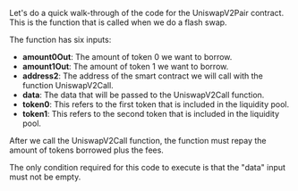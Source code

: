 Let's do a quick walk-through of the code for the UniswapV2Pair contract. This is the function that is called when we do a flash swap.  

The function has six inputs:

- **amount0Out**: The amount of token 0 we want to borrow.
- **amount1Out**: The amount of token 1 we want to borrow.
- **address2**: The address of the smart contract we will call with the function UniswapV2Call.
- **data**: The data that will be passed to the UniswapV2Call function. 
- **token0**: This refers to the first token that is included in the liquidity pool.
- **token1**: This refers to the second token that is included in the liquidity pool. 

After we call the UniswapV2Call function, the function must repay the amount of tokens borrowed plus the fees. 

The only condition required for this code to execute is that the "data" input must not be empty. 
